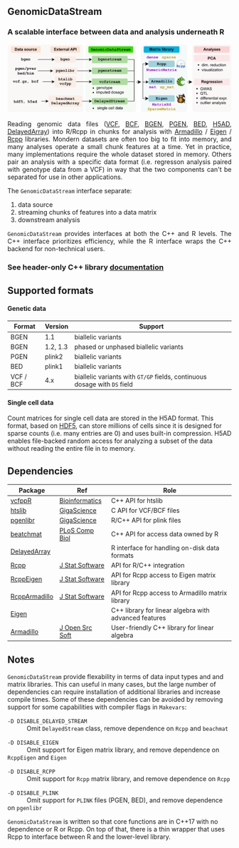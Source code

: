 ## GenomicDataStream 

### A scalable interface between data and analysis underneath R

![](man/figures/GenomicDataStream.png)

<div align="justify"> 
Reading genomic data files (<a href="https://www.ebi.ac.uk/training/online/courses/human-genetic-variation-introduction/variant-identification-and-analysis/understanding-vcf-format/">VCF</a>,
<a href="https://samtools.github.io/bcftools/howtos/index.html">BCF</a>,
<a href="https://www.chg.ox.ac.uk/~gav/bgen_format/index.html">BGEN</a>,
<a href="https://www.cog-genomics.org/plink/2.0/input#pgen">PGEN</a>,
<a href="https://www.cog-genomics.org/plink/2.0/input#bed">BED</a>,
<a href="https://anndata.readthedocs.io/en/latest/index.html">H5AD</a>,
<a href="https://bioconductor.org/packages/DelayedArray">DelayedArray</a>) into R/Rcpp in chunks for analysis with <nobr><a href="https://doi.org/10.21105/joss.00026">Armadillo</a></nobr> / <a href="eigen.tuxfamily.org">Eigen</a> / <a href="https://www.rcpp.org">Rcpp</a> libraries.  Mondern datasets are often too big to fit into memory, and many analyses <nobr>operate</nobr> a small chunk features at a time.  Yet in practice, many implementations require the whole dataset stored in memory.  Others pair an analysis with a specific data format (i.e. regresson analysis paired with genotype data from a VCF) in way that the two components can't be separated for use in other applications.


The `GenomicDataStream` interface separate:
 
1. data source 
2. streaming chunks of features into a data matrix
3. downstream analysis 

`GenomicDataStream` provides interfaces at both the C++ and R levels.  The C++ interface prioritizes efficiency, while the R interface wraps the C++ backend for non-technical users.
</div> 

### See header-only C++ library [documentation](doxygen/html/index.html)
 



## Supported formats

#### Genetic data 
| Format | Version | Support |
| -- | --- | --------- |
| BGEN | 1.1 | biallelic variants
|BGEN |1.2, 1.3| phased or unphased biallelic variants
| PGEN | plink2 | biallelic variants
| BED | plink1 | biallelic variants
|VCF / BCF | 4.x | biallelic variants with `GT/GP` fields, continuous dosage with `DS` field

#### Single cell data
Count matrices for single cell data are stored in the H5AD format.  This format, based on [HDF5](https://en.wikipedia.org/wiki/Hierarchical_Data_Format), can store millions of cells since it is designed for sparse counts (i.e. many entries are 0) and uses built-in compression.  H5AD enables file-backed random access for analyzing a subset of the data without reading the entire file in to memory.



## Dependencies

| Package | Ref | Role |
| - | --- | --------- |
[vcfppR](https://cran.r-project.org/package=vcfppR) | [Bioinformatics](https://doi.org/10.1093/bioinformatics/btae049)  | C++ API for htslib  |
[htslib](https://github.com/samtools/htslib) | [GigaScience](https://doi.org/10.1093/gigascience/giab007)  | C API for VCF/BCF files |
[pgenlibr](https://cran.r-project.org/package=pgenlibr) | [GigaScience](https://doi.org/10.1186/s13742-015-0047-8)  | R/C++ API for plink files |
[beatchmat](https://bioconductor.org/packages/beachmat/) | [PLoS Comp Biol](https://doi.org/10.1371/journal.pcbi.1006135)  | C++ API for access data owned by R |
[DelayedArray](https://bioconductor.org/packages/DelayedArray/) | | R interface for handling on-disk data formats |
[Rcpp](https://cran.r-project.org/package=Rcpp)| [J Stat Software](https://doi.org/10.18637/jss.v040.i08) |  API for R/C++ integration
[RcppEigen](https://cran.r-project.org/package=RcppEigen) | [J Stat Software](https://doi.org/10.18637/jss.v052.i05) | API for Rcpp access to Eigen matrix library
[RcppArmadillo](https://cran.r-project.org/package=RcppArmadillo)| [J Stat Software](https://doi.org/10.18637/jss.v040.i08) | API for Rcpp access to Armadillo matrix library
[Eigen](https://eigen.tuxfamily.org) | |C++ library for linear algebra with advanced features
[Armadillo](https://arma.sourceforge.net) | [J Open Src Soft](https://doi.org/10.21105/joss.00026) | User-friendly C++ library for linear algebra


## Notes

`GenomicDataStream` provide flexability in terms of data input types and and matrix libraries.  This can useful in many cases, but the large number of dependencies can require installation of additional libraries and increase compile times.  Some of these dependencies can be avoided by removing support for some capabilities with compiler flags in `Makevars`:

 `-D DISABLE_DELAYED_STREAM`     
&nbsp;&nbsp;&nbsp;&nbsp;&nbsp;&nbsp;&nbsp;&nbsp;&nbsp;&nbsp;
Omit `DelayedStream` class, remove dependence on `Rcpp` and `beachmat`
 
 `-D DISABLE_EIGEN`   
&nbsp;&nbsp;&nbsp;&nbsp;&nbsp;&nbsp;&nbsp;&nbsp;&nbsp;&nbsp;
Omit support for Eigen matrix library, and remove dependence on `RcppEigen` and `Eigen`

 `-D DISABLE_RCPP`  
&nbsp;&nbsp;&nbsp;&nbsp;&nbsp;&nbsp;&nbsp;&nbsp;&nbsp;&nbsp; 
Omit support for `Rcpp` matrix library, and remove dependence on `Rcpp`

 `-D DISABLE_PLINK`  
&nbsp;&nbsp;&nbsp;&nbsp;&nbsp;&nbsp;&nbsp;&nbsp;&nbsp;&nbsp; 
Omit support for `PLINK` files (PGEN, BED), and remove dependence on `pgenlibr`

`GenomicDataStream` is written so that core functions are in C++17 with no dependence or R or Rcpp.  On top of that, there is a thin wrapper that uses Rcpp to interface between R and the lower-level library.









